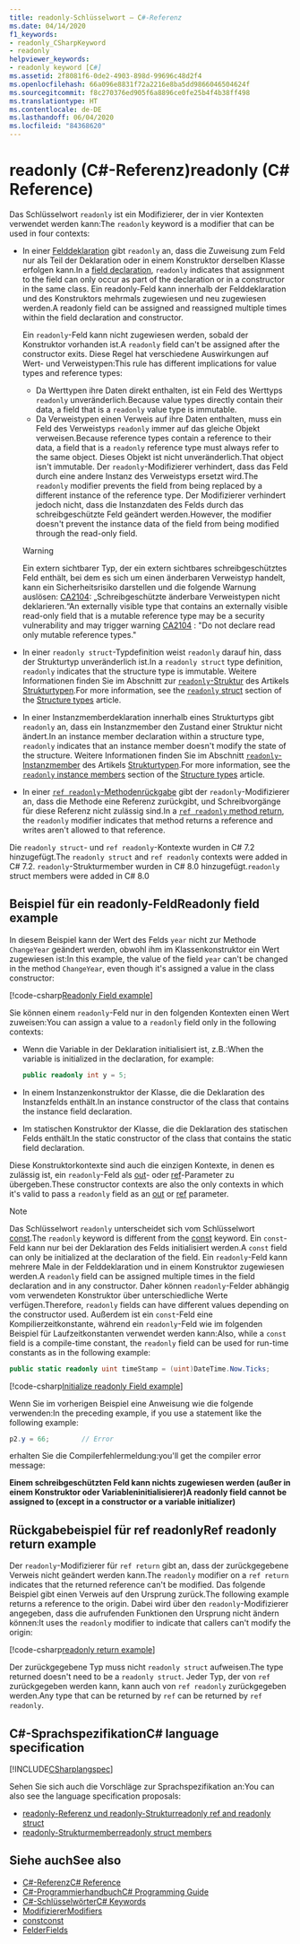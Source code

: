 ```yaml
---
title: readonly-Schlüsselwort – C#-Referenz
ms.date: 04/14/2020
f1_keywords:
- readonly_CSharpKeyword
- readonly
helpviewer_keywords:
- readonly keyword [C#]
ms.assetid: 2f8081f6-0de2-4903-898d-99696c48d2f4
ms.openlocfilehash: 66a096e8831f72a2216e8ba5dd9866046504624f
ms.sourcegitcommit: f8c270376ed905f6a8896ce0fe25b4f4b38ff498
ms.translationtype: HT
ms.contentlocale: de-DE
ms.lasthandoff: 06/04/2020
ms.locfileid: "84368620"
---
```

# <a name="readonly-c-reference"></a><span data-ttu-id="02deb-102">readonly (C#-Referenz)</span><span class="sxs-lookup"><span data-stu-id="02deb-102">readonly (C# Reference)</span></span>

<span data-ttu-id="02deb-103">Das Schlüsselwort `readonly` ist ein Modifizierer, der in vier Kontexten verwendet werden kann:</span><span class="sxs-lookup"><span data-stu-id="02deb-103">The `readonly` keyword is a modifier that can be used in four contexts:</span></span>

- <span data-ttu-id="02deb-104">In einer [Felddeklaration](#readonly-field-example) gibt `readonly` an, dass die Zuweisung zum Feld nur als Teil der Deklaration oder in einem Konstruktor derselben Klasse erfolgen kann.</span><span class="sxs-lookup"><span data-stu-id="02deb-104">In a [field declaration](#readonly-field-example), `readonly` indicates that assignment to the field can only occur as part of the declaration or in a constructor in the same class.</span></span> <span data-ttu-id="02deb-105">Ein readonly-Feld kann innerhalb der Felddeklaration und des Konstruktors mehrmals zugewiesen und neu zugewiesen werden.</span><span class="sxs-lookup"><span data-stu-id="02deb-105">A readonly field can be assigned and reassigned multiple times within the field declaration and constructor.</span></span>
  
  <span data-ttu-id="02deb-106">Ein `readonly`-Feld kann nicht zugewiesen werden, sobald der Konstruktor vorhanden ist.</span><span class="sxs-lookup"><span data-stu-id="02deb-106">A `readonly` field can't be assigned after the constructor exits.</span></span> <span data-ttu-id="02deb-107">Diese Regel hat verschiedene Auswirkungen auf Wert- und Verweistypen:</span><span class="sxs-lookup"><span data-stu-id="02deb-107">This rule has different implications for value types and reference types:</span></span>
  
  - <span data-ttu-id="02deb-108">Da Werttypen ihre Daten direkt enthalten, ist ein Feld des Werttyps `readonly` unveränderlich.</span><span class="sxs-lookup"><span data-stu-id="02deb-108">Because value types directly contain their data, a field that is a  `readonly` value type is immutable.</span></span>
  - <span data-ttu-id="02deb-109">Da Verweistypen einen Verweis auf ihre Daten enthalten, muss ein Feld des Verweistyps `readonly` immer auf das gleiche Objekt verweisen.</span><span class="sxs-lookup"><span data-stu-id="02deb-109">Because reference types contain a reference to their data, a field that is a `readonly` reference type must always refer to the same object.</span></span> <span data-ttu-id="02deb-110">Dieses Objekt ist nicht unveränderlich.</span><span class="sxs-lookup"><span data-stu-id="02deb-110">That object isn't immutable.</span></span> <span data-ttu-id="02deb-111">Der `readonly`-Modifizierer verhindert, dass das Feld durch eine andere Instanz des Verweistyps ersetzt wird.</span><span class="sxs-lookup"><span data-stu-id="02deb-111">The `readonly` modifier prevents the field from being replaced by a different instance of the reference type.</span></span> <span data-ttu-id="02deb-112">Der Modifizierer verhindert jedoch nicht, dass die Instanzdaten des Felds durch das schreibgeschützte Feld geändert werden.</span><span class="sxs-lookup"><span data-stu-id="02deb-112">However, the modifier doesn't prevent the instance data of the field from being modified through the read-only field.</span></span>

  > [!WARNING]
  > <span data-ttu-id="02deb-113">Ein extern sichtbarer Typ, der ein extern sichtbares schreibgeschütztes Feld enthält, bei dem es sich um einen änderbaren Verweistyp handelt, kann ein Sicherheitsrisiko darstellen und die folgende Warnung auslösen: [CA2104](/visualstudio/code-quality/ca2104): „Schreibgeschützte änderbare Verweistypen nicht deklarieren.“</span><span class="sxs-lookup"><span data-stu-id="02deb-113">An externally visible type that contains an externally visible read-only field that is a mutable reference type may be a security vulnerability and may trigger warning [CA2104](/visualstudio/code-quality/ca2104) : "Do not declare read only mutable reference types."</span></span>

- <span data-ttu-id="02deb-114">In einer `readonly struct`-Typdefinition weist `readonly` darauf hin, dass der Strukturtyp unveränderlich ist.</span><span class="sxs-lookup"><span data-stu-id="02deb-114">In a `readonly struct` type definition, `readonly` indicates that the structure type is immutable.</span></span> <span data-ttu-id="02deb-115">Weitere Informationen finden Sie im Abschnitt zur [`readonly`-Struktur](../builtin-types/struct.md#readonly-struct) des Artikels [Strukturtypen](../builtin-types/struct.md).</span><span class="sxs-lookup"><span data-stu-id="02deb-115">For more information, see the [`readonly` struct](../builtin-types/struct.md#readonly-struct) section of the [Structure types](../builtin-types/struct.md) article.</span></span>
- <span data-ttu-id="02deb-116">In einer Instanzmemberdeklaration innerhalb eines Strukturtyps gibt `readonly` an, dass ein Instanzmember den Zustand einer Struktur nicht ändert.</span><span class="sxs-lookup"><span data-stu-id="02deb-116">In an instance member declaration within a structure type, `readonly` indicates that an instance member doesn't modify the state of the structure.</span></span> <span data-ttu-id="02deb-117">Weitere Informationen finden Sie im Abschnitt [`readonly`-Instanzmember](../builtin-types/struct.md#readonly-instance-members) des Artikels [Strukturtypen](../builtin-types/struct.md).</span><span class="sxs-lookup"><span data-stu-id="02deb-117">For more information, see the [`readonly` instance members](../builtin-types/struct.md#readonly-instance-members) section of the [Structure types](../builtin-types/struct.md) article.</span></span>
- <span data-ttu-id="02deb-118">In einer [`ref readonly`-Methodenrückgabe](#ref-readonly-return-example) gibt der `readonly`-Modifizierer an, dass die Methode eine Referenz zurückgibt, und Schreibvorgänge für diese Referenz nicht zulässig sind.</span><span class="sxs-lookup"><span data-stu-id="02deb-118">In a [`ref readonly` method return](#ref-readonly-return-example), the `readonly` modifier indicates that method returns a reference and writes aren't allowed to that reference.</span></span>

<span data-ttu-id="02deb-119">Die `readonly struct`- und `ref readonly`-Kontexte wurden in C# 7.2 hinzugefügt.</span><span class="sxs-lookup"><span data-stu-id="02deb-119">The `readonly struct` and `ref readonly` contexts were added in C# 7.2.</span></span> <span data-ttu-id="02deb-120">`readonly`-Strukturmember wurden in C# 8.0 hinzugefügt.</span><span class="sxs-lookup"><span data-stu-id="02deb-120">`readonly` struct members were added in C# 8.0</span></span>

## <a name="readonly-field-example"></a><span data-ttu-id="02deb-121">Beispiel für ein readonly-Feld</span><span class="sxs-lookup"><span data-stu-id="02deb-121">Readonly field example</span></span>

<span data-ttu-id="02deb-122">In diesem Beispiel kann der Wert des Felds `year` nicht zur Methode `ChangeYear` geändert werden, obwohl ihm im Klassenkonstruktor ein Wert zugewiesen ist:</span><span class="sxs-lookup"><span data-stu-id="02deb-122">In this example, the value of the field `year` can't be changed in the method `ChangeYear`, even though it's assigned a value in the class constructor:</span></span>

[!code-csharp[Readonly Field example](snippets/ReadonlyKeywordExamples.cs#ReadonlyField)]

<span data-ttu-id="02deb-123">Sie können einem `readonly`-Feld nur in den folgenden Kontexten einen Wert zuweisen:</span><span class="sxs-lookup"><span data-stu-id="02deb-123">You can assign a value to a `readonly` field only in the following contexts:</span></span>

- <span data-ttu-id="02deb-124">Wenn die Variable in der Deklaration initialisiert ist, z.B.:</span><span class="sxs-lookup"><span data-stu-id="02deb-124">When the variable is initialized in the declaration, for example:</span></span>

  ```csharp
  public readonly int y = 5;
  ```

- <span data-ttu-id="02deb-125">In einem Instanzenkonstruktor der Klasse, die die Deklaration des Instanzfelds enthält.</span><span class="sxs-lookup"><span data-stu-id="02deb-125">In an instance constructor of the class that contains the instance field declaration.</span></span>
- <span data-ttu-id="02deb-126">Im statischen Konstruktor der Klasse, die die Deklaration des statischen Felds enthält.</span><span class="sxs-lookup"><span data-stu-id="02deb-126">In the static constructor of the class that contains the static field declaration.</span></span>

<span data-ttu-id="02deb-127">Diese Konstruktorkontexte sind auch die einzigen Kontexte, in denen es zulässig ist, ein `readonly`-Feld als [out](out-parameter-modifier.md)- oder [ref](ref.md)-Parameter zu übergeben.</span><span class="sxs-lookup"><span data-stu-id="02deb-127">These constructor contexts are also the only contexts in which it's valid to pass a `readonly` field as an [out](out-parameter-modifier.md) or [ref](ref.md) parameter.</span></span>

> [!NOTE]
> <span data-ttu-id="02deb-128">Das Schlüsselwort `readonly` unterscheidet sich vom Schlüsselwort [const](const.md).</span><span class="sxs-lookup"><span data-stu-id="02deb-128">The `readonly` keyword is different from the [const](const.md) keyword.</span></span> <span data-ttu-id="02deb-129">Ein `const`-Feld kann nur bei der Deklaration des Felds initialisiert werden.</span><span class="sxs-lookup"><span data-stu-id="02deb-129">A `const` field can only be initialized at the declaration of the field.</span></span> <span data-ttu-id="02deb-130">Ein `readonly`-Feld kann mehrere Male in der Felddeklaration und in einem Konstruktor zugewiesen werden.</span><span class="sxs-lookup"><span data-stu-id="02deb-130">A `readonly` field can be assigned multiple times in the field declaration and in any constructor.</span></span> <span data-ttu-id="02deb-131">Daher können `readonly`-Felder abhängig vom verwendeten Konstruktor über unterschiedliche Werte verfügen.</span><span class="sxs-lookup"><span data-stu-id="02deb-131">Therefore, `readonly` fields can have different values depending on the constructor used.</span></span> <span data-ttu-id="02deb-132">Außerdem ist ein `const`-Feld eine Kompilierzeitkonstante, während ein `readonly`-Feld wie im folgenden Beispiel für Laufzeitkonstanten verwendet werden kann:</span><span class="sxs-lookup"><span data-stu-id="02deb-132">Also, while a `const` field is a compile-time constant, the `readonly` field can be used for run-time constants as in the following example:</span></span>
>
> ```csharp
> public static readonly uint timeStamp = (uint)DateTime.Now.Ticks;
> ```

[!code-csharp[Initialize readonly Field example](snippets/ReadonlyKeywordExamples.cs#InitReadonlyField)]

<span data-ttu-id="02deb-133">Wenn Sie im vorherigen Beispiel eine Anweisung wie die folgende verwenden:</span><span class="sxs-lookup"><span data-stu-id="02deb-133">In the preceding example, if you use a statement like the following example:</span></span>

```csharp
p2.y = 66;        // Error
```

<span data-ttu-id="02deb-134">erhalten Sie die Compilerfehlermeldung:</span><span class="sxs-lookup"><span data-stu-id="02deb-134">you'll get the compiler error message:</span></span>

<span data-ttu-id="02deb-135">**Einem schreibgeschützten Feld kann nichts zugewiesen werden (außer in einem Konstruktor oder Variableninitialisierer)**</span><span class="sxs-lookup"><span data-stu-id="02deb-135">**A readonly field cannot be assigned to (except in a constructor or a variable initializer)**</span></span>

## <a name="ref-readonly-return-example"></a><span data-ttu-id="02deb-136">Rückgabebeispiel für ref readonly</span><span class="sxs-lookup"><span data-stu-id="02deb-136">Ref readonly return example</span></span>

<span data-ttu-id="02deb-137">Der `readonly`-Modifizierer für `ref return` gibt an, dass der zurückgegebene Verweis nicht geändert werden kann.</span><span class="sxs-lookup"><span data-stu-id="02deb-137">The `readonly` modifier on a `ref return` indicates that the returned reference can't be modified.</span></span> <span data-ttu-id="02deb-138">Das folgende Beispiel gibt einen Verweis auf den Ursprung zurück.</span><span class="sxs-lookup"><span data-stu-id="02deb-138">The following example returns a reference to the origin.</span></span> <span data-ttu-id="02deb-139">Dabei wird über den `readonly`-Modifizierer angegeben, dass die aufrufenden Funktionen den Ursprung nicht ändern können:</span><span class="sxs-lookup"><span data-stu-id="02deb-139">It uses the `readonly` modifier to indicate that callers can't modify the origin:</span></span>

[!code-csharp[readonly return example](snippets/ReadonlyKeywordExamples.cs#ReadonlyReturn)]

<span data-ttu-id="02deb-140">Der zurückgegebene Typ muss nicht `readonly struct` aufweisen.</span><span class="sxs-lookup"><span data-stu-id="02deb-140">The type returned doesn't need to be a `readonly struct`.</span></span> <span data-ttu-id="02deb-141">Jeder Typ, der von `ref` zurückgegeben werden kann, kann auch von `ref readonly` zurückgegeben werden.</span><span class="sxs-lookup"><span data-stu-id="02deb-141">Any type that can be returned by `ref` can be returned by `ref readonly`.</span></span>

## <a name="c-language-specification"></a><span data-ttu-id="02deb-142">C#-Sprachspezifikation</span><span class="sxs-lookup"><span data-stu-id="02deb-142">C# language specification</span></span>

[!INCLUDE[CSharplangspec](~/includes/csharplangspec-md.md)]

<span data-ttu-id="02deb-143">Sehen Sie sich auch die Vorschläge zur Sprachspezifikation an:</span><span class="sxs-lookup"><span data-stu-id="02deb-143">You can also see the language specification proposals:</span></span>

- [<span data-ttu-id="02deb-144">readonly-Referenz und readonly-Struktur</span><span class="sxs-lookup"><span data-stu-id="02deb-144">readonly ref and readonly struct</span></span>](~/_csharplang/proposals/csharp-7.2/readonly-ref.md)
- [<span data-ttu-id="02deb-145">readonly-Strukturmember</span><span class="sxs-lookup"><span data-stu-id="02deb-145">readonly struct members</span></span>](~/_csharplang/proposals/csharp-8.0/readonly-instance-members.md)

## <a name="see-also"></a><span data-ttu-id="02deb-146">Siehe auch</span><span class="sxs-lookup"><span data-stu-id="02deb-146">See also</span></span>

- [<span data-ttu-id="02deb-147">C#-Referenz</span><span class="sxs-lookup"><span data-stu-id="02deb-147">C# Reference</span></span>](../index.md)
- [<span data-ttu-id="02deb-148">C#-Programmierhandbuch</span><span class="sxs-lookup"><span data-stu-id="02deb-148">C# Programming Guide</span></span>](../../programming-guide/index.md)
- [<span data-ttu-id="02deb-149">C#-Schlüsselwörter</span><span class="sxs-lookup"><span data-stu-id="02deb-149">C# Keywords</span></span>](index.md)
- [<span data-ttu-id="02deb-150">Modifizierer</span><span class="sxs-lookup"><span data-stu-id="02deb-150">Modifiers</span></span>](index.md)
- [<span data-ttu-id="02deb-151">const</span><span class="sxs-lookup"><span data-stu-id="02deb-151">const</span></span>](const.md)
- [<span data-ttu-id="02deb-152">Felder</span><span class="sxs-lookup"><span data-stu-id="02deb-152">Fields</span></span>](../../programming-guide/classes-and-structs/fields.md)
